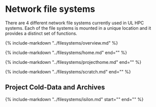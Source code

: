 # Network file systems

There are 4 different network file systems currently used in UL HPC systems. Each of the file systems is mounted in a unique location and it provides a distinct set of functions.

{%
   include-markdown "../filesystems/overview.md"
%}

{%
   include-markdown "../filesystems/home.md"
   end="<!--intro-end-->"
%}

{%
   include-markdown "../filesystems/projecthome.md"
   end="<!--intro-end-->"
%}

{%
   include-markdown "../filesystems/scratch.md"
   end="<!--intro-end-->"
%}

## Project Cold-Data and Archives
{%
   include-markdown "../filesystems/isilon.md"
   start="<!--intro-start-->"
   end="<!--intro-end-->"
%}
